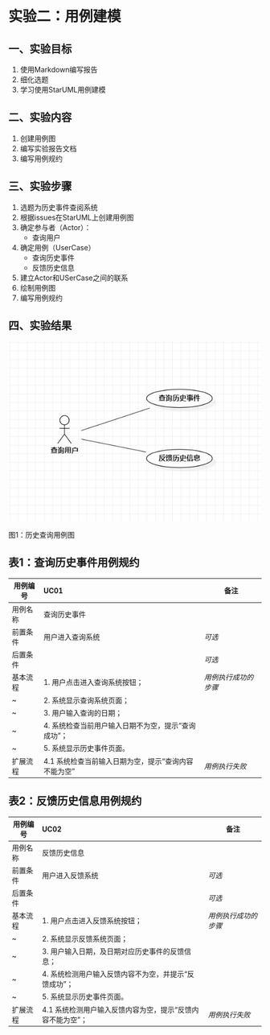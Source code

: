 # 实验二：用例建模

## 一、实验目标

1. 使用Markdown编写报告
2. 细化选题
3. 学习使用StarUML用例建模

## 二、实验内容

1. 创建用例图
2. 编写实验报告文档
3. 编写用例规约



## 三、实验步骤

1. 选题为历史事件查阅系统
2. 根据issues在StarUML上创建用例图
3. 确定参与者（Actor）：
   - 查询用户 
4. 确定用例（UserCase）
   - 查询历史事件
   - 反馈历史信息
5. 建立Actor和USerCase之间的联系
6. 绘制用例图
7. 编写用例规约

## 四、实验结果



![实验二用例图](./Lab2_UseCaseDiagram.jpg)



图1：历史查询用例图



## 表1：查询历史事件用例规约  

| 用例编号 | UC01                                                 | 备注                 |
| -------- | :--------------------------------------------------- | -------------------- |
| 用例名称 | 查询历史事件                                         |                      |
| 前置条件 | 用户进入查询系统                                     | *可选*               |
| 后置条件 |                                                      | *可选*               |
| 基本流程 | 1. 用户点击进入查询系统按钮；                        | *用例执行成功的步骤* |
| ~        | 2. 系统显示查询系统页面；                            |                      |
| ~        | 3. 用户输入查询的日期；                              |                      |
| ~        | 4. 系统检查当前用户输入日期不为空，提示“查询成功”；  |                      |
| ~        | 5. 系统显示历史事件页面。                            |                      |
| 扩展流程 | 4.1 系统检查当前输入日期为空，提示“查询内容不能为空” | *用例执行失败*       |

## 表2：反馈历史信息用例规约  

| 用例编号 | UC02                                                       | 备注                 |
| -------- | :--------------------------------------------------------- | -------------------- |
| 用例名称 | 反馈历史信息                                               |                      |
| 前置条件 | 用户进入反馈系统                                           | *可选*               |
| 后置条件 |                                                            | *可选*               |
| 基本流程 | 1. 用户点击进入反馈系统按钮；                              | *用例执行成功的步骤* |
| ~        | 2. 系统显示反馈系统页面；                                  |                      |
| ~        | 3. 用户输入日期，及日期对应历史事件的反馈信息；            |                      |
| ~        | 4. 系统检测用户输入反馈内容不为空，并提示“反馈成功”；      |                      |
| ~        | 5. 系统显示历史事件页面。                                  |                      |
| 扩展流程 | 4.1 系统检测用户输入反馈内容为空，提示“反馈内容不能为空”； | *用例执行失败*       |